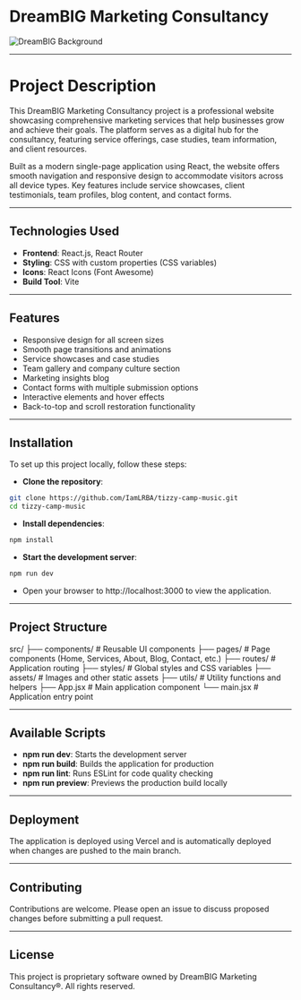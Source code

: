 # DreamBIG Marketing Consultancy

![DreamBIG Background](./public/images/dreambig-bg.PNG)

---

# Project Description

This DreamBIG Marketing Consultancy project is a professional website showcasing comprehensive marketing services that help businesses grow and achieve their goals. The platform serves as a digital hub for the consultancy, featuring service offerings, case studies, team information, and client resources.

Built as a modern single-page application using React, the website offers smooth navigation and responsive design to accommodate visitors across all device types. Key features include service showcases, client testimonials, team profiles, blog content, and contact forms.

---

## Technologies Used

- **Frontend**: React.js, React Router
- **Styling**: CSS with custom properties (CSS variables)
- **Icons**: React Icons (Font Awesome)
- **Build Tool**: Vite

---

## Features

- Responsive design for all screen sizes
- Smooth page transitions and animations
- Service showcases and case studies
- Team gallery and company culture section
- Marketing insights blog
- Contact forms with multiple submission options
- Interactive elements and hover effects
- Back-to-top and scroll restoration functionality

---

## Installation

To set up this project locally, follow these steps:

- **Clone the repository**:

```bash
git clone https://github.com/IamLRBA/tizzy-camp-music.git
cd tizzy-camp-music
```

- **Install dependencies**:

```bash
npm install
```

- **Start the development server**:

```bash
npm run dev
```

- Open your browser to http://localhost:3000 to view the application.

---

## Project Structure

src/
├── components/ # Reusable UI components
├── pages/ # Page components (Home, Services, About, Blog, Contact, etc.)
├── routes/ # Application routing
├── styles/ # Global styles and CSS variables
├── assets/ # Images and other static assets
├── utils/ # Utility functions and helpers
├── App.jsx # Main application component
└── main.jsx # Application entry point

---

## Available Scripts

- **npm run dev**: Starts the development server
- **npm run build**: Builds the application for production
- **npm run lint**: Runs ESLint for code quality checking
- **npm run preview**: Previews the production build locally

---

## Deployment

The application is deployed using Vercel and is automatically deployed when changes are pushed to the main branch.

---

## Contributing

Contributions are welcome. Please open an issue to discuss proposed changes before submitting a pull request.

---

## License

This project is proprietary software owned by DreamBIG Marketing Consultancy®. All rights reserved.